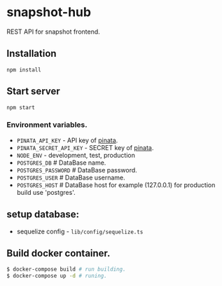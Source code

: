 # snapshot-hub 

REST API for snapshot frontend.

## Installation
```
npm install
```

## Start server
```
npm start
```

### Environment variables.
  * `PINATA_API_KEY` - API key of [pinata](https://pinata.cloud/).
  * `PINATA_SECRET_API_KEY` - SECRET key of [pinata](https://pinata.cloud/).
  * `NODE_ENV` - development, test, production
  * `POSTGRES_DB` # DataBase name.
  * `POSTGRES_PASSWORD` # DataBase password.
  * `POSTGRES_USER` # DataBase username.
  * `POSTGRES_HOST` # DataBase host for example (127.0.0.1) for production build use 'postgres'.

## setup database:
  * sequelize config - `lib/config/sequelize.ts`

## Build docker container.

```bash
$ docker-compose build # run building.
$ docker-compose up -d # runing.
```


